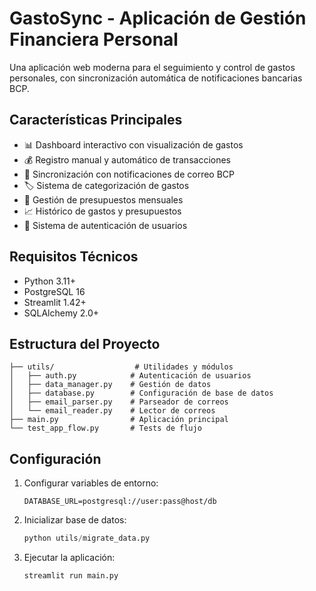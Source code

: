 
# GastoSync - Aplicación de Gestión Financiera Personal

Una aplicación web moderna para el seguimiento y control de gastos personales, con sincronización automática de notificaciones bancarias BCP.

## Características Principales

- 📊 Dashboard interactivo con visualización de gastos
- 💰 Registro manual y automático de transacciones
- 📧 Sincronización con notificaciones de correo BCP
- 🏷️ Sistema de categorización de gastos
- 💼 Gestión de presupuestos mensuales
- 📈 Histórico de gastos y presupuestos
- 🔐 Sistema de autenticación de usuarios

## Requisitos Técnicos

- Python 3.11+
- PostgreSQL 16
- Streamlit 1.42+
- SQLAlchemy 2.0+

## Estructura del Proyecto

```
├── utils/                  # Utilidades y módulos
│   ├── auth.py            # Autenticación de usuarios
│   ├── data_manager.py    # Gestión de datos
│   ├── database.py        # Configuración de base de datos
│   ├── email_parser.py    # Parseador de correos
│   └── email_reader.py    # Lector de correos
├── main.py                # Aplicación principal
└── test_app_flow.py       # Tests de flujo
```

## Configuración

1. Configurar variables de entorno:
   ```
   DATABASE_URL=postgresql://user:pass@host/db
   ```

2. Inicializar base de datos:
   ```python
   python utils/migrate_data.py
   ```

3. Ejecutar la aplicación:
   ```python
   streamlit run main.py
   ```
   
